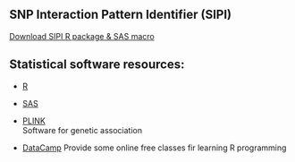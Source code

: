 ## **SNP Interaction Pattern Identifier (SIPI)**

[Download SIPI R package & SAS macro](https://linhuiyi.github.io/SIPI/)  


## **Statistical software resources:**

- [R](https://www.r-project.org/)

- [SAS](https://www.sas.com/en_us/solutions/analytics.html)

- [PLINK](https://www.cog-genomics.org/plink2studies)  
Software for genetic association 

- [DataCamp](https://www.datacamp.com/home) 
Provide some online free classes fir learning R programming  

